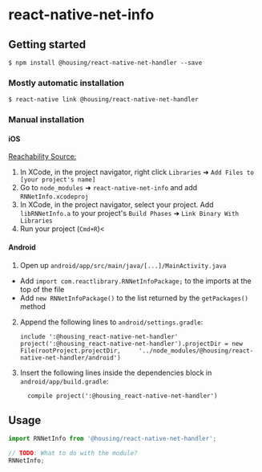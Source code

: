 
# react-native-net-info

## Getting started

`$ npm install @housing/react-native-net-handler --save`

### Mostly automatic installation

`$ react-native link @housing/react-native-net-handler`

### Manual installation


#### iOS
[Reachability Source:](https://github.com/ashleymills/Reachability.swift/tree/master/Sources)

1. In XCode, in the project navigator, right click `Libraries` ➜ `Add Files to [your project's name]`
2. Go to `node_modules` ➜ `react-native-net-info` and add `RNNetInfo.xcodeproj`
3. In XCode, in the project navigator, select your project. Add `libRNNetInfo.a` to your project's `Build Phases` ➜ `Link Binary With Libraries`
4. Run your project (`Cmd+R`)<

#### Android

1. Open up `android/app/src/main/java/[...]/MainActivity.java`
  - Add `import com.reactlibrary.RNNetInfoPackage;` to the imports at the top of the file
  - Add `new RNNetInfoPackage()` to the list returned by the `getPackages()` method
2. Append the following lines to `android/settings.gradle`:
  	```
  	include ':@housing_react-native-net-handler'
  	project(':@housing_react-native-net-handler').projectDir = new File(rootProject.projectDir, 	'../node_modules/@housing/react-native-net-handler/android')
  	```
3. Insert the following lines inside the dependencies block in `android/app/build.gradle`:
  	```
      compile project(':@housing_react-native-net-handler')
  	```


## Usage
```javascript
import RNNetInfo from '@housing/react-native-net-handler';

// TODO: What to do with the module?
RNNetInfo;
```
  